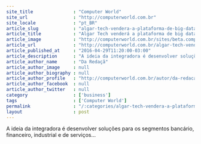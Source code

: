 ```yaml
---
site_title               : "Computer World"
site_url                 : "http://computerworld.com.br"
site_locale              : "pt_BR"
article_slug             : "algar-tech-vendera-a-plataforma-de-big-data-knime-na-america-latina"
article_title            : "Algar Tech venderá a plataforma de big data Knime na América Latina"
article_image            : "http://computerworld.com.br/sites/beta.computerworld.com.br/files/news_articles/big_data_analytics_0.jpg"
article_url              : "http://computerworld.com.br/algar-tech-vendera-plataforma-de-big-data-knime-na-america-latina"
article_published_at     : "2016-04-29T11:20:00-03:00"
article_description      : "A ideia da integradora é desenvolver soluções para os segmentos bancário, financeiro, industrial e de serviços..."
article_author_name      : "Da Redaçã"
article_author_image     : null
article_author_biography : null
article_author_profile   : "http://computerworld.com.br/autor/da-redacao"
article_author_facebook  : null
article_author_twitter   : null
category                 : ['business']
tags                     : ['Computer World']
permalink                : "/:categories/algar-tech-vendera-a-plataforma-de-big-data-knime-na-america-latina/"
layout                   : post
---
```


A ideia da integradora é desenvolver soluções para os segmentos bancário, financeiro, industrial e de serviços...
